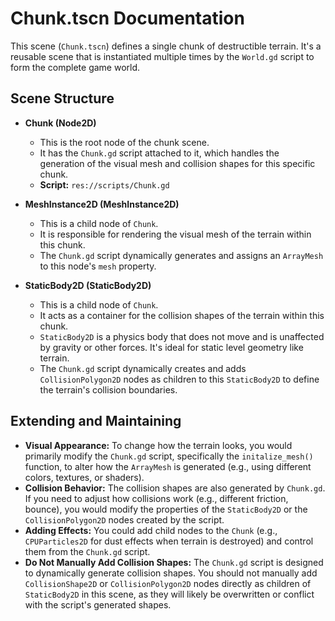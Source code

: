 # Chunk.tscn Documentation

This scene (`Chunk.tscn`) defines a single chunk of destructible terrain. It's a reusable scene that is instantiated multiple times by the `World.gd` script to form the complete game world.

## Scene Structure

*   **Chunk (Node2D)**
    *   This is the root node of the chunk scene.
    *   It has the `Chunk.gd` script attached to it, which handles the generation of the visual mesh and collision shapes for this specific chunk.
    *   **Script:** `res://scripts/Chunk.gd`

*   **MeshInstance2D (MeshInstance2D)**
    *   This is a child node of `Chunk`.
    *   It is responsible for rendering the visual mesh of the terrain within this chunk.
    *   The `Chunk.gd` script dynamically generates and assigns an `ArrayMesh` to this node's `mesh` property.

*   **StaticBody2D (StaticBody2D)**
    *   This is a child node of `Chunk`.
    *   It acts as a container for the collision shapes of the terrain within this chunk.
    *   `StaticBody2D` is a physics body that does not move and is unaffected by gravity or other forces. It's ideal for static level geometry like terrain.
    *   The `Chunk.gd` script dynamically creates and adds `CollisionPolygon2D` nodes as children to this `StaticBody2D` to define the terrain's collision boundaries.

## Extending and Maintaining

*   **Visual Appearance:** To change how the terrain looks, you would primarily modify the `Chunk.gd` script, specifically the `initalize_mesh()` function, to alter how the `ArrayMesh` is generated (e.g., using different colors, textures, or shaders).
*   **Collision Behavior:** The collision shapes are also generated by `Chunk.gd`. If you need to adjust how collisions work (e.g., different friction, bounce), you would modify the properties of the `StaticBody2D` or the `CollisionPolygon2D` nodes created by the script.
*   **Adding Effects:** You could add child nodes to the `Chunk` (e.g., `CPUParticles2D` for dust effects when terrain is destroyed) and control them from the `Chunk.gd` script.
*   **Do Not Manually Add Collision Shapes:** The `Chunk.gd` script is designed to dynamically generate collision shapes. You should not manually add `CollisionShape2D` or `CollisionPolygon2D` nodes directly as children of `StaticBody2D` in this scene, as they will likely be overwritten or conflict with the script's generated shapes.
